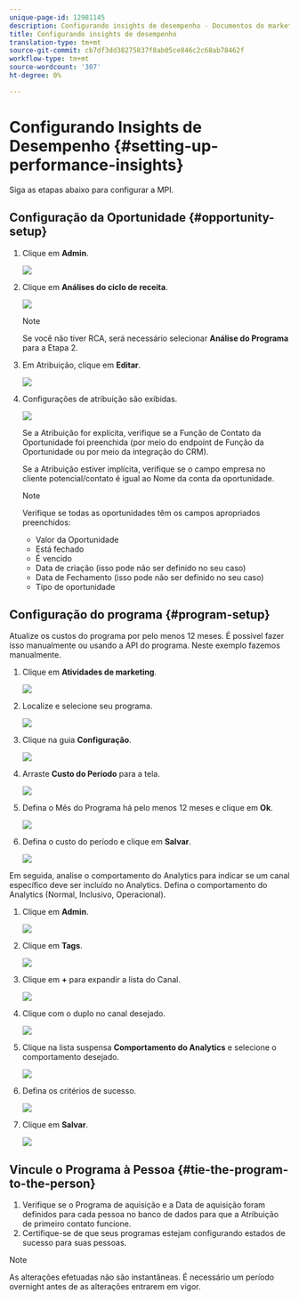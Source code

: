 ```yaml
---
unique-page-id: 12981145
description: Configurando insights de desempenho - Documentos do marketing - Documentação do produto
title: Configurando insights de desempenho
translation-type: tm+mt
source-git-commit: cb7df3dd38275837f8ab05ce846c2c68ab78462f
workflow-type: tm+mt
source-wordcount: '307'
ht-degree: 0%

---
```



# Configurando Insights de Desempenho {#setting-up-performance-insights}

Siga as etapas abaixo para configurar a MPI.

## Configuração da Oportunidade {#opportunity-setup}

1. Clique em **Admin**.

   ![](assets/admin.png)

1. Clique em **Análises do ciclo de receita**.

   ![](assets/two-2.png)

   >[!NOTE]
   >
   >Se você não tiver RCA, será necessário selecionar **Análise do Programa** para a Etapa 2.

1. Em Atribuição, clique em **Editar**.

   ![](assets/three-1.png)

1. Configurações de atribuição são exibidas.

   ![](assets/four-2.png)

   Se a Atribuição for explícita, verifique se a Função de Contato da Oportunidade foi preenchida (por meio do endpoint de Função da Oportunidade ou por meio da integração do CRM).

   Se a Atribuição estiver implícita, verifique se o campo empresa no cliente potencial/contato é igual ao Nome da conta da oportunidade.

   >[!NOTE]
   >
   >Verifique se todas as oportunidades têm os campos apropriados preenchidos:
   >
   >* Valor da Oportunidade
   >* Está fechado
   >* É vencido
   >* Data de criação (isso pode não ser definido no seu caso)
   >* Data de Fechamento (isso pode não ser definido no seu caso)
   >* Tipo de oportunidade


## Configuração do programa {#program-setup}

Atualize os custos do programa por pelo menos 12 meses. É possível fazer isso manualmente ou usando a API do programa. Neste exemplo fazemos manualmente.

1. Clique em **Atividades de marketing**.

   ![](assets/ma.png)

1. Localize e selecione seu programa.

   ![](assets/select-program.png)

1. Clique na guia **Configuração**.

   ![](assets/setup-tab.png)

1. Arraste **Custo do Período** para a tela.

   ![](assets/period-cost.png)

1. Defina o Mês do Programa há pelo menos 12 meses e clique em **Ok**.

   ![](assets/set-period.png)

1. Defina o custo do período e clique em **Salvar**.

   ![](assets/set-cost.png)

Em seguida, analise o comportamento do Analytics para indicar se um canal específico deve ser incluído no Analytics. Defina o comportamento do Analytics (Normal, Inclusivo, Operacional).

1. Clique em **Admin**.

   ![](assets/admin.png)

1. Clique em **Tags**.

   ![](assets/tags.png)

1. Clique em **+** para expandir a lista do Canal.

   ![](assets/channel.png)

1. Clique com o duplo no canal desejado.

   ![](assets/channel-click.png)

1. Clique na lista suspensa **Comportamento do Analytics** e selecione o comportamento desejado.

   ![](assets/edit-channel.png)

1. Defina os critérios de sucesso.

   ![](assets/success.png)

1. Clique em **Salvar**.

   ![](assets/save.png)

## Vincule o Programa à Pessoa {#tie-the-program-to-the-person}

1. Verifique se o Programa de aquisição e a Data de aquisição foram definidos para cada pessoa no banco de dados para que a Atribuição de primeiro contato funcione.
1. Certifique-se de que seus programas estejam configurando estados de sucesso para suas pessoas.

>[!NOTE]
>
>As alterações efetuadas não são instantâneas. É necessário um período overnight antes de as alterações entrarem em vigor.

